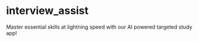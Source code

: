 # interview_assist
Master essential skills at lightning speed with our AI powered targeted study app!
